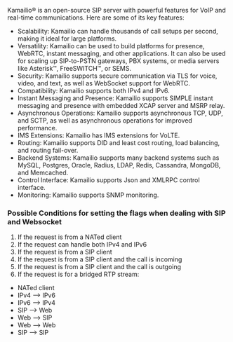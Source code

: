Kamailio® is an open-source SIP server with powerful features for VoIP and real-time communications. Here are some of its key features:
+ Scalability: Kamailio can handle thousands of call setups per second, making it ideal for large platforms.
+ Versatility: Kamailio can be used to build platforms for presence, WebRTC, instant messaging, and other applications. It can also be used for scaling up SIP-to-PSTN gateways, PBX systems, or media servers like Asterisk™, FreeSWITCH™, or SEMS.
+ Security: Kamailio supports secure communication via TLS for voice, video, and text, as well as WebSocket support for WebRTC.
+ Compatibility: Kamailio supports both IPv4 and IPv6.
+ Instant Messaging and Presence: Kamailio supports SIMPLE instant messaging and presence with embedded XCAP server and MSRP relay.
+ Asynchronous Operations: Kamailio supports asynchronous TCP, UDP, and SCTP, as well as asynchronous operations for improved performance.
+ IMS Extensions: Kamailio has IMS extensions for VoLTE.
+ Routing: Kamailio supports DID and least cost routing, load balancing, and routing fail-over.
+ Backend Systems: Kamailio supports many backend systems such as MySQL, Postgres, Oracle, Radius, LDAP, Redis, Cassandra, MongoDB, and Memcached.
+ Control Interface: Kamailio supports Json and XMLRPC control interface.
+ Monitoring: Kamailio supports SNMP monitoring.

### Possible Conditions for setting the flags when dealing with SIP and Websocket
1. If the request is from a NATed client
2. If the request can handle both IPv4 and IPv6
3. If the request is from a SIP client
4. If the request is from a SIP client and the call is incoming
5. If the request is from a SIP client and the call is outgoing
6. If the request is for a bridged RTP stream:
- NATed client
- IPv4 --> IPv6
- IPv6 --> IPv4
- SIP --> Web
- Web --> SIP
- Web --> Web
- SIP --> SIP
